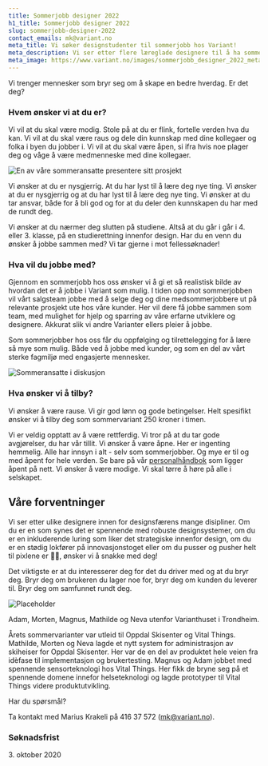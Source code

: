 ```yaml
---
title: Sommerjobb designer 2022
h1_title: Sommerjobb designer 2022
slug: sommerjobb-designer-2022
contact_emails: mk@variant.no
meta_title: Vi søker designstudenter til sommerjobb hos Variant!
meta_description: Vi ser etter flere læreglade designere til å ha sommerjobb hos oss i 2022.
meta_image: https://www.variant.no/images/sommerjobb_designer_2022_meta.jpg
---
```


Vi trenger mennesker som bryr seg om å skape en bedre hverdag. Er det deg?

### Hvem ønsker vi at du er?

Vi vil at du skal være modig. Stole på at du er flink, fortelle verden hva du kan. Vi vil at du skal være raus og dele din kunnskap med dine kollegaer og folka i byen du jobber i. Vi vil at du skal være åpen, si ifra hvis noe plager deg og våge å være medmenneske med dine kollegaer.

<div class="right blob1">

![En av våre sommeransatte presentere sitt prosjekt](/work_images/sommeransatt_presentasjon_2021.png)

</div>

Vi ønsker at du er nysgjerrig. At du har lyst til å lære deg nye ting. Vi ønsker at du er nysgjerrig og at du har lyst til å lære deg nye ting. Vi ønsker at du tar ansvar, både for å bli god og for at du deler den kunnskapen du har med de rundt deg.

Vi ønsker at du nærmer deg slutten på studiene. Altså at du går i går i 4. eller 3. klasse, på en studierettning innenfor design. Har du en venn du ønsker å jobbe sammen med? Vi tar gjerne i mot fellessøknader!

### Hva vil du jobbe med?

Gjennom en sommerjobb hos oss ønsker vi å gi et så realistisk bilde av hvordan det er å jobbe i Variant som mulig. I tiden opp mot sommerjobben vil vårt salgsteam jobbe med å selge deg og dine medsommerjobbere ut på relevante prosjekt ute hos våre kunder. Her vil dere få jobbe sammen som team, med mulighet for hjelp og sparring av våre erfarne utviklere og designere. Akkurat slik vi andre Varianter ellers pleier å jobbe.

Som sommerjobber hos oss får du oppfølging og tilrettelegging for å lære så mye som mulig. Både ved å jobbe med kunder, og som en del av vårt sterke fagmiljø med engasjerte mennesker.

<div class="left sm blob2">

<div class="left"><img alt="Sommeransatte i diskusjon" src="/work_images/sommeransatte_i_diskusjon_2021.JPG"/></div>

</div>

### Hva ønsker vi å tilby?

Vi ønsker å være rause. Vi gir god lønn og gode betingelser. Helt spesifikt ønsker vi å tilby deg som sommervariant 250 kroner i timen.

Vi er veldig opptatt av å være rettferdig. Vi tror på at du tar gode avgjørelser, du har vår tillit. Vi ønsker å være åpne. Her er ingenting hemmelig. Alle har innsyn i alt - selv som sommerjobber. Og mye er til og med åpent for hele verden. Se bare på vår [personalhåndbok](https://handbook.variant.no/) som ligger åpent på nett. Vi ønsker å være modige. Vi skal tørre å høre på alle i selskapet.

## Våre forventninger

Vi ser etter ulike designere innen for designsfærens mange disipliner. Om du er en som synes det er spennende med robuste designsystemer, om du er en inkluderende luring som liker det strategiske innenfor design, om du er en stødig lokfører på innovasjonstoget eller om du pusser og pusher helt til pixlene er 👌🏻, ønsker vi å snakke med deg!

Det viktigste er at du interesserer deg for det du driver med og at du bryr deg. Bryr deg om brukeren du lager noe for, bryr deg om kunden du leverer til. Bryr deg om samfunnet rundt deg.

<div class="polaroid">

![Placeholder](/work_images/sommeransatte_utenfor_variant_2021.JPG)

<figcaption>
Adam, Morten, Magnus, Mathilde og Neva utenfor Varianthuset i Trondheim.
</figcaption>

</div>

Årets sommervarianter var utleid til Oppdal Skisenter og Vital Things. Mathilde, Morten og Neva lagde et nytt system for administrasjon av skiheiser for Oppdal Skisenter. Her var de en del av produktet hele veien fra idèfase til implementasjon og brukertesting. Magnus og Adam jobbet med spennende sensorteknologi hos Vital Things. Her fikk de bryne seg på et spennende domene innefor helseteknologi og lagde prototyper til Vital Things videre produktutvikling.

Har du spørsmål?

Ta kontakt med Marius Krakeli på 416 37 572 (mk@variant.no).

### Søknadsfrist

<p>
3. oktober 2020
</p>
